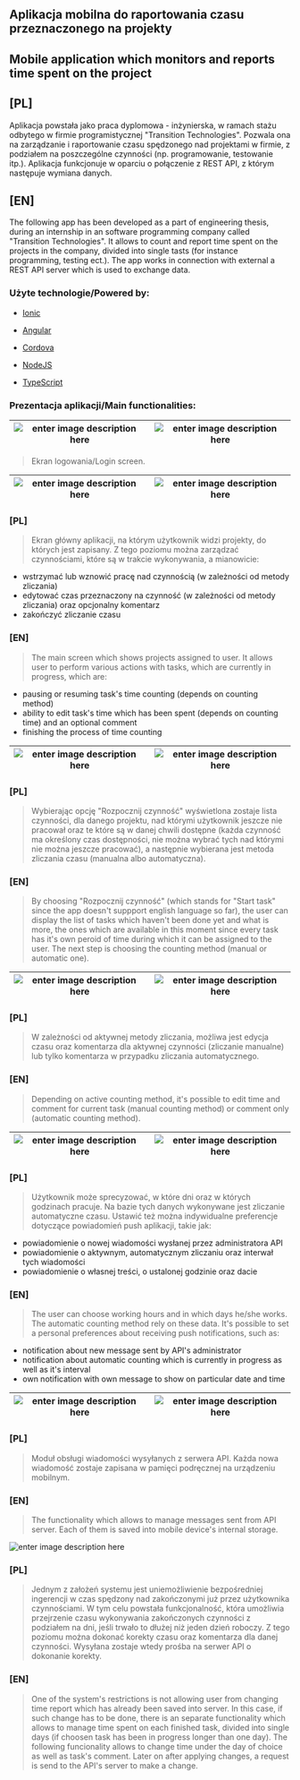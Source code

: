 
## Aplikacja mobilna do raportowania czasu przeznaczonego na projekty

## Mobile application which monitors and reports time spent on the project
  
## [PL]
Aplikacja powstała jako praca dyplomowa - inżynierska, w ramach stażu odbytego w firmie programistycznej "Transition Technologies". Pozwala ona na zarządzanie i raportowanie czasu spędzonego nad projektami w firmie, z podziałem na poszczególne czynności (np. programowanie, testowanie itp.). Aplikacja funkcjonuje w oparciu o połączenie z REST API, z którym następuje wymiana danych.

 ## [EN]
The following app has been developed as a part of engineering thesis, during an internship in an software programming company called "Transition Technologies". It allows to count and report time spent on the projects in the company, divided into single tasts (for instance programming, testing ect.). The app works in connection with external a REST API server which is used to exchange data. 

### Użyte technologie/Powered by:

-  [Ionic](https://ionicframework.com/)

-  [Angular](https://angular.io/)

-  [Cordova](https://cordova.apache.org/)

-  [NodeJS](https://nodejs.org/)

-  [TypeScript](https://www.typescriptlang.org/)

### Prezentacja aplikacji/Main functionalities:

| ![enter image description here](https://github.com/Dudix93/raportowanie/blob/api2/screenshots/err_logn.png) |![enter image description here](https://github.com/Dudix93/raportowanie/blob/api2/screenshots/err_conn.png) |
|--|--|

  

>Ekran logowania/Login screen.

| ![enter image description here](https://github.com/Dudix93/raportowanie/blob/api2/screenshots/ekran_glowny.png) |![enter image description here](https://github.com/Dudix93/raportowanie/blob/api2/screenshots/zliczanie_manualne.png) |
|--|--|

### [PL]
>Ekran główny aplikacji, na którym użytkownik widzi projekty, do których jest zapisany. Z tego poziomu można zarządzać czynnościami, które są w trakcie wykonywania, a mianowicie:
- wstrzymać lub wznowić pracę nad czynnością (w zależności od metody zliczania)
- edytować czas przeznaczony na czynność (w zależności od metody zliczania) oraz opcjonalny komentarz
- zakończyć zliczanie czasu

### [EN]
>The main screen which shows projects assigned to user. It allows user to perform various actions with tasks, which are currently in progress, which are:
- pausing or resuming task's time counting (depends on counting method)
- ability to edit task's time which has been spent (depends on counting time) and an optional comment
- finishing the process of time counting

| ![enter image description here](https://github.com/Dudix93/raportowanie/blob/api2/screenshots/czynnosci.png) |![enter image description here](https://github.com/Dudix93/raportowanie/blob/api2/screenshots/metoda_zliczania.png) |
|--|--|

### [PL]
>Wybierając opcję "Rozpocznij czynność" wyświetlona zostaje lista czynności, dla danego projektu, nad którymi użytkownik jeszcze nie pracował oraz te które są w danej chwili dostępne (każda czynność ma określony czas dostępności, nie można wybrać tych nad którymi nie można jeszcze pracować), a następnie wybierana jest metoda zliczania czasu (manualna albo automatyczna).

### [EN]
>By choosing "Rozpocznij czynność" (which stands for "Start task" since the app doesn't suppport english language so far), the user can display the list of tasks which haven't been done yet and what is more, the ones which are available in this moment since every task has it's own peroid of time during which it can be assigned to the user. The next step is choosing the counting method (manual or automatic one).

| ![enter image description here](https://github.com/Dudix93/raportowanie/blob/api2/screenshots/edit_manual.jpg) |![enter image description here](https://github.com/Dudix93/raportowanie/blob/api2/screenshots/edit_autotask.jpg) |
|--|--|

### [PL]
>W zależności od aktywnej metody zliczania, możliwa jest edycja czasu oraz komentarza dla aktywnej czynności (zliczanie manualne) lub tylko komentarza w przypadku zliczania automatycznego.

### [EN]
>Depending on active counting method, it's possible to edit time and comment for current task (manual counting method) or comment only (automatic counting method).

| ![enter image description here](https://github.com/Dudix93/raportowanie/blob/api2/screenshots/dni.png) |![enter image description here](https://github.com/Dudix93/raportowanie/blob/api2/screenshots/opcje_powiadomienia.png) |
|--|--|

### [PL]
>Użytkownik może sprecyzować, w które dni oraz w których godzinach pracuje. Na bazie tych danych wykonywane jest zliczanie automatyczne czasu. Ustawić też można indywidualne preferencje dotyczące powiadomień push aplikacji, takie jak:
- powiadomienie o nowej wiadomości wysłanej przez administratora API
- powiadomienie o aktywnym, automatycznym zliczaniu oraz interwał tych wiadomości
- powiadomienie o własnej treści, o ustalonej godzinie oraz dacie

### [EN]
>The user can choose working hours and in which days he/she works. The automatic counting method rely on these data. It's possible to set a personal preferences about receiving push notifications, such as:
- notification about new message sent by API's administrator
- notification about automatic counting which is currently in progress as well as it's interval
- own notification with own message to show on particular date and time

 | ![enter image description here](https://github.com/Dudix93/raportowanie/blob/api2/screenshots/wiadomosci.jpg) |![enter image description here](https://github.com/Dudix93/raportowanie/blob/api2/screenshots/wiadomosc.jpg) |
|--|--|

### [PL]
>Moduł obsługi wiadomości wysyłanych z serwera API. Każda nowa wiadomość zostaje zapisana w pamięci podręcznej na urządzeniu mobilnym.

### [EN]
>The functionality which allows to manage messages sent from API server. Each of them is saved into mobile device's internal storage.

![enter image description here](https://github.com/Dudix93/raportowanie/blob/api2/screenshots/zakonczone_czynnosci.png)

### [PL]
>Jednym z założeń systemu jest uniemożliwienie bezpośredniej ingerencji w czas spędzony nad zakończonymi już przez użytkownika czynnościami. W tym celu powstała funkcjonalność, która umożliwia przejrzenie czasu wykonywania zakończonych czynności z podziałem na dni, jeśli trwało to dłużej niż jeden dzień roboczy. Z tego poziomu można dokonać korekty czasu oraz komentarza dla danej czynności. Wysyłana zostaje wtedy prośba na serwer API o dokonanie korekty.

### [EN]
>One of the system's restrictions is not allowing user from changing time report which has already been saved into server. In this case, if such change has to be done, there is an separate functionality which allows to manage time spent on each finished task, divided into single days (if choosen task has been in progress longer than one day). The following funcionality allows to change time under the day of choice as well as task's comment. Later on after applying changes, a request is send to the API's server to make a change.